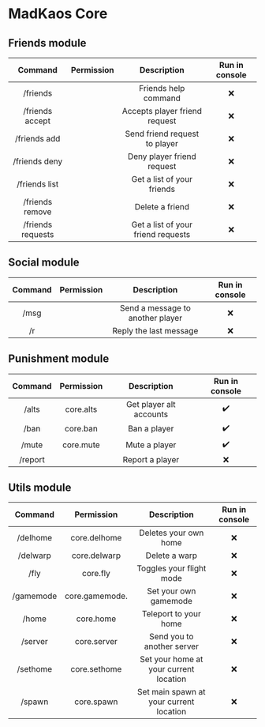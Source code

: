 # MadKaos Core

## Friends module

| Command | Permission | Description | Run in console |
| :-----: | :--------: | :---------: | :------------: |
| /friends |  | Friends help command | ❌ |
| /friends accept <player> |  | Accepts player friend request | ❌ |
| /friends add <player> |  | Send friend request to player | ❌ |
| /friends deny <player> |  | Deny player friend request | ❌ |
| /friends list |  | Get a list of your friends | ❌ |
| /friends remove <player> |  | Delete a friend | ❌ |
| /friends requests |  | Get a list of your friend requests | ❌ |

## Social module  

| Command | Permission | Description | Run in console |
| :-----: | :--------: | :---------: | :------------: |
| /msg <player> <message> | | Send a message to another player | ❌ |
| /r <message> | | Reply the last message | ❌ |
  
## Punishment module
  
| Command | Permission | Description | Run in console |
| :-----: | :--------: | :---------: | :------------: |
| /alts <player> | core.alts | Get player alt accounts | ✔️ |
| /ban <player> <time> <reason> | core.ban | Ban a player | ✔️ |
| /mute <player> <time> <reason> | core.mute | Mute a player | ✔️ |
| /report <player> <reason> | | Report a player | ❌ |

## Utils module  
  
| Command | Permission | Description | Run in console |
| :-----: | :--------: | :---------: | :------------: |
| /delhome <home> | core.delhome | Deletes your own home | ❌ |
| /delwarp <warp> | core.delwarp | Delete a warp | ❌ |
| /fly | core.fly | Toggles your flight mode | ❌ |
| /gamemode <mode> | core.gamemode.<mode> | Set your own gamemode | ❌ |
| /home <home> | core.home | Teleport to your home | ❌ |
| /server <server> | core.server | Send you to another server | ❌ |
| /sethome <home> | core.sethome | Set your home at your current location | ❌ |
| /spawn | core.spawn | Set main spawn at your current location | ❌ |
